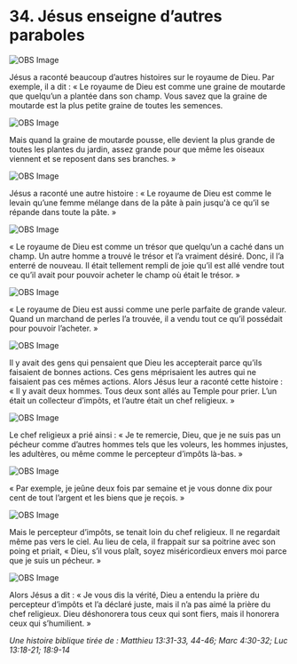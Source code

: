 # 34. Jésus enseigne d’autres paraboles

![OBS Image](https://cdn.door43.org/obs/jpg/360px/obs-en-34-01.jpg)

Jésus a raconté beaucoup d’autres histoires sur le royaume de Dieu. Par exemple, il a dit : « Le royaume de Dieu est comme une graine de moutarde que quelqu’un a plantée dans son champ. Vous savez que la graine de moutarde est la plus petite graine de toutes les semences.

![OBS Image](https://cdn.door43.org/obs/jpg/360px/obs-en-34-02.jpg)

Mais quand la graine de moutarde pousse, elle devient la plus grande de toutes les plantes du jardin, assez grande pour que même les oiseaux viennent et se reposent dans ses branches. »

![OBS Image](https://cdn.door43.org/obs/jpg/360px/obs-en-34-03.jpg)

Jésus a raconté une autre histoire : « Le royaume de Dieu est comme le levain qu’une femme mélange dans de la pâte à pain jusqu'à ce qu’il se répande dans toute la pâte. »

![OBS Image](https://cdn.door43.org/obs/jpg/360px/obs-en-34-04.jpg)

« Le royaume de Dieu est comme un trésor que quelqu’un a caché dans un champ. Un autre homme a trouvé le trésor et l’a vraiment désiré. Donc, il l’a enterré de nouveau. Il était tellement rempli de joie qu’il est allé vendre tout ce qu’il avait pour pouvoir acheter le champ où était le trésor. »

![OBS Image](https://cdn.door43.org/obs/jpg/360px/obs-en-34-05.jpg)

« Le royaume de Dieu est aussi comme une perle parfaite de grande valeur. Quand un marchand de perles l’a trouvée, il a vendu tout ce qu’il possédait pour pouvoir l’acheter. »

![OBS Image](https://cdn.door43.org/obs/jpg/360px/obs-en-34-06.jpg)

Il y avait des gens qui pensaient que Dieu les accepterait parce qu’ils faisaient de bonnes actions. Ces gens méprisaient les autres qui ne faisaient pas ces mêmes actions. Alors Jésus leur a raconté cette histoire : « Il y avait deux hommes. Tous deux sont allés au Temple pour prier. L’un était un collecteur d’impôts, et l’autre était un chef religieux. »

![OBS Image](https://cdn.door43.org/obs/jpg/360px/obs-en-34-07.jpg)

Le chef religieux a prié ainsi : « Je te remercie, Dieu, que je ne suis pas un pécheur comme d’autres hommes tels que les voleurs, les hommes injustes, les adultères, ou même comme le percepteur d’impôts là-bas. »

![OBS Image](https://cdn.door43.org/obs/jpg/360px/obs-en-34-08.jpg)

« Par exemple, je jeûne deux fois par semaine et je vous donne dix pour cent de tout l’argent et les biens que je reçois. »

![OBS Image](https://cdn.door43.org/obs/jpg/360px/obs-en-34-09.jpg)

Mais le percepteur d’impôts, se tenait loin du chef religieux. Il ne regardait même pas vers le ciel. Au lieu de cela, il frappait sur sa poitrine avec son poing et priait, « Dieu, s’il vous plaît, soyez miséricordieux envers moi parce que je suis un pécheur. »

![OBS Image](https://cdn.door43.org/obs/jpg/360px/obs-en-34-10.jpg)

Alors Jésus a dit : « Je vous dis la vérité, Dieu a entendu la prière du percepteur d’impôts et l’a déclaré juste, mais il n’a pas aimé la prière du chef religieux. Dieu déshonorera tous ceux qui sont fiers, mais il honorera ceux qui s’humilient. »

_Une histoire biblique tirée de : Matthieu 13:31-33, 44-46; Marc 4:30-32; Luc 13:18-21; 18:9-14_